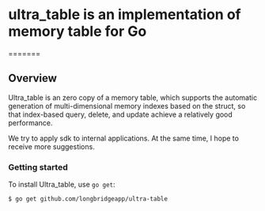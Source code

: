 # ultra_table is an implementation of memory table for Go
=======

## Overview
Ultra_table is an zero copy of a memory table, which supports the automatic generation of multi-dimensional memory indexes based on the struct, so that index-based query, delete, and update achieve a relatively good performance.

We try to apply sdk to internal applications.
At the same time, I hope to receive more suggestions.


### Getting started
To install Ultra_table, use `go get`:

```sh
$ go get github.com/longbridgeapp/ultra-table
```



